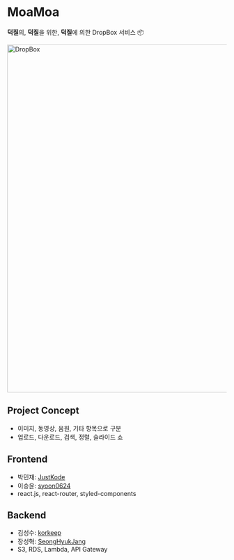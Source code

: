 # MoaMoa
**덕질**의, **덕질**을 위한, **덕질**에 의한 DropBox 서비스 📦  

<img title="IU" alt="DropBox" src="https://user-images.githubusercontent.com/20378368/113947040-bfeb5080-9844-11eb-945e-6d1720ad171a.png" width="800"/>

## Project Concept
- 이미지, 동영상, 음원, 기타 항목으로 구분
- 업로드, 다운로드, 검색, 정렬, 슬라이드 쇼

## Frontend
- 박민재: [JustKode](https://github.com/JustKode)
- 이승윤: [syoon0624](https://github.com/syoon0624)
- react.js, react-router, styled-components

## Backend
- 김성수: [korkeep](https://github.com/korkeep)
- 장성혁: [SeongHyukJang](https://github.com/SeongHyukJang)
- S3, RDS, Lambda, API Gateway
